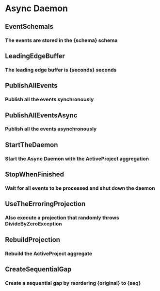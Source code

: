 # Async Daemon

## EventSchemaIs
### The events are stored in the {schema} schema

## LeadingEdgeBuffer
### The leading edge buffer is {seconds} seconds

## PublishAllEvents
### Publish all the events synchronously

## PublishAllEventsAsync
### Publish all the events asynchronously

## StartTheDaemon
### Start the Async Daemon with the ActiveProject aggregation

## StopWhenFinished
### Wait for all events to be processed and shut down the daemon

## UseTheErroringProjection
### Also execute a projection that randomly throws DivideByZeroException

## RebuildProjection
### Rebuild the ActiveProject aggregate

## CreateSequentialGap
### Create a sequential gap by reordering {original} to {seq}


